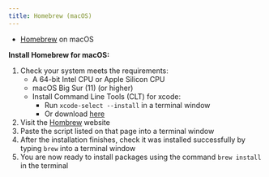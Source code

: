 ```yaml
---
title: Homebrew (macOS)
---
```



- [Homebrew](https://brew.sh/) on macOS 


**Install Homebrew for macOS:**
1. Check your system meets the requirements:
    - A 64-bit Intel CPU or Apple Silicon CPU
    - macOS Big Sur (11) (or higher)
    - Install Command Line Tools (CLT) for xcode:
      - Run  `xcode-select --install` in a terminal window
      - Or download [here](https://apps.apple.com/us/app/xcode/id497799835)
2. Visit the [Hombrew](https://brew.sh/) website 
3. Paste the script listed on that page into a terminal window
4. After the installation finishes, check it was installed successfully by
   typing `brew` into a terminal window
5. You are now ready to install packages using the command `brew install` in
   the terminal